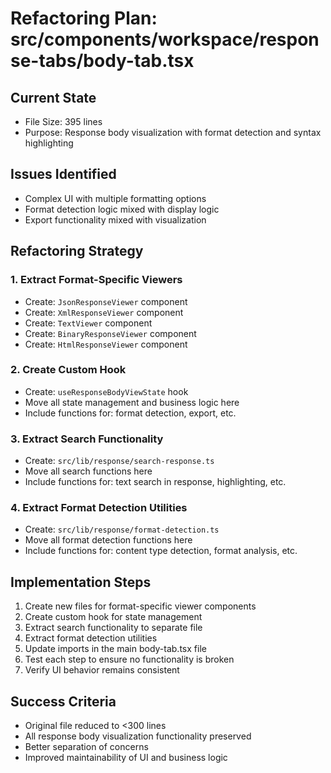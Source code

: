 # Refactoring Plan: src/components/workspace/response-tabs/body-tab.tsx

## Current State
- File Size: 395 lines
- Purpose: Response body visualization with format detection and syntax highlighting

## Issues Identified
- Complex UI with multiple formatting options
- Format detection logic mixed with display logic
- Export functionality mixed with visualization

## Refactoring Strategy

### 1. Extract Format-Specific Viewers
- Create: `JsonResponseViewer` component
- Create: `XmlResponseViewer` component
- Create: `TextViewer` component
- Create: `BinaryResponseViewer` component
- Create: `HtmlResponseViewer` component

### 2. Create Custom Hook
- Create: `useResponseBodyViewState` hook
- Move all state management and business logic here
- Include functions for: format detection, export, etc.

### 3. Extract Search Functionality
- Create: `src/lib/response/search-response.ts`
- Move all search functions here
- Include functions for: text search in response, highlighting, etc.

### 4. Extract Format Detection Utilities
- Create: `src/lib/response/format-detection.ts`
- Move all format detection functions here
- Include functions for: content type detection, format analysis, etc.

## Implementation Steps
1. Create new files for format-specific viewer components
2. Create custom hook for state management
3. Extract search functionality to separate file
4. Extract format detection utilities
5. Update imports in the main body-tab.tsx file
6. Test each step to ensure no functionality is broken
7. Verify UI behavior remains consistent

## Success Criteria
- Original file reduced to <300 lines
- All response body visualization functionality preserved
- Better separation of concerns
- Improved maintainability of UI and business logic